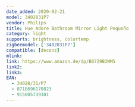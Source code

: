 ```yaml
---
date_added: 2020-02-21
model: 3402831P7
vendor: Philips
title: Hue Adore Bathroom Mirror Light Pequeño
category: light
supports: brightness, colortemp
zigbeemodel: ['3402831P7']
compatible: [deconz]
mlink: 
link: https://www.amazon.de/dp/B07Z9B3WM5
link2: 
link3: 
EAN: 
  - 34028/31/P7
  - 8718696170823
  - 915005739301
---
```

